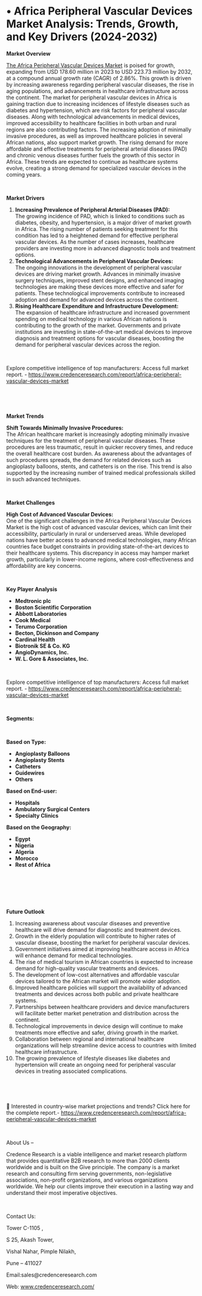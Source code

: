 # •  Africa Peripheral Vascular Devices Market Analysis: Trends, Growth, and Key Drivers (2024-2032)


<p><strong>Market Overview</strong></p>
<p><a href="https://www.credenceresearch.com/report/africa-peripheral-vascular-devices-market">The Africa Peripheral Vascular Devices Market</a> is poised for growth, expanding from USD 178.60 million in 2023 to USD 223.73 million by 2032, at a compound annual growth rate (CAGR) of 2.86%. This growth is driven by increasing awareness regarding peripheral vascular diseases, the rise in aging populations, and advancements in healthcare infrastructure across the continent. The market for peripheral vascular devices in Africa is gaining traction due to increasing incidences of lifestyle diseases such as diabetes and hypertension, which are risk factors for peripheral vascular diseases. Along with technological advancements in medical devices, improved accessibility to healthcare facilities in both urban and rural regions are also contributing factors. The increasing adoption of minimally invasive procedures, as well as improved healthcare policies in several African nations, also support market growth. The rising demand for more affordable and effective treatments for peripheral arterial diseases (PAD) and chronic venous diseases further fuels the growth of this sector in Africa. These trends are expected to continue as healthcare systems evolve, creating a strong demand for specialized vascular devices in the coming years.</p>
<p><strong>&nbsp;</strong></p>
<p><strong>Market Drivers</strong></p>
<ol>
<li><strong>Increasing Prevalence of Peripheral Arterial Diseases (PAD):</strong><br /> The growing incidence of PAD, which is linked to conditions such as diabetes, obesity, and hypertension, is a major driver of market growth in Africa. The rising number of patients seeking treatment for this condition has led to a heightened demand for effective peripheral vascular devices. As the number of cases increases, healthcare providers are investing more in advanced diagnostic tools and treatment options.</li>
<li><strong>Technological Advancements in Peripheral Vascular Devices:</strong><br /> The ongoing innovations in the development of peripheral vascular devices are driving market growth. Advances in minimally invasive surgery techniques, improved stent designs, and enhanced imaging technologies are making these devices more effective and safer for patients. These technological improvements contribute to increased adoption and demand for advanced devices across the continent.</li>
<li><strong>Rising Healthcare Expenditure and Infrastructure Development:</strong><br /> The expansion of healthcare infrastructure and increased government spending on medical technology in various African nations is contributing to the growth of the market. Governments and private institutions are investing in state-of-the-art medical devices to improve diagnosis and treatment options for vascular diseases, boosting the demand for peripheral vascular devices across the region.</li>
</ol>
<p><strong>&nbsp;</strong></p>
<p>Explore competitive intelligence of top manufacturers: Access full market report. - <a href="https://www.credenceresearch.com/report/africa-peripheral-vascular-devices-market">https://www.credenceresearch.com/report/africa-peripheral-vascular-devices-market</a></p>
<p><strong>&nbsp;</strong></p>
<p><strong>&nbsp;</strong></p>
<p><strong>Market Trends</strong></p>
<p><strong>Shift Towards Minimally Invasive Procedures:</strong><br /> The African healthcare market is increasingly adopting minimally invasive techniques for the treatment of peripheral vascular diseases. These procedures are less traumatic, result in quicker recovery times, and reduce the overall healthcare cost burden. As awareness about the advantages of such procedures spreads, the demand for related devices such as angioplasty balloons, stents, and catheters is on the rise. This trend is also supported by the increasing number of trained medical professionals skilled in such advanced techniques.</p>
<p><strong>&nbsp;</strong></p>
<p><strong>Market Challenges</strong></p>
<p><strong>High Cost of Advanced Vascular Devices:</strong><br /> One of the significant challenges in the Africa Peripheral Vascular Devices Market is the high cost of advanced vascular devices, which can limit their accessibility, particularly in rural or underserved areas. While developed nations have better access to advanced medical technologies, many African countries face budget constraints in providing state-of-the-art devices to their healthcare systems. This discrepancy in access may hamper market growth, particularly in lower-income regions, where cost-effectiveness and affordability are key concerns.</p>
<p><strong>&nbsp;</strong></p>
<p><strong>Key Player Analysis</strong></p>
<ul>
<li><strong>Medtronic plc</strong></li>
<li><strong>Boston Scientific Corporation</strong></li>
<li><strong>Abbott Laboratories</strong></li>
<li><strong>Cook Medical</strong></li>
<li><strong>Terumo Corporation</strong></li>
<li><strong>Becton, Dickinson and Company</strong></li>
<li><strong>Cardinal Health</strong></li>
<li><strong>Biotronik SE &amp; Co. KG</strong></li>
<li><strong>AngioDynamics, Inc.</strong></li>
<li><strong>W. L. Gore &amp; Associates, Inc.</strong></li>
</ul>
<p><strong>&nbsp;</strong></p>
<p>Explore competitive intelligence of top manufacturers: Access full market report. - <a href="https://www.credenceresearch.com/report/africa-peripheral-vascular-devices-market">https://www.credenceresearch.com/report/africa-peripheral-vascular-devices-market</a></p>
<p><strong>&nbsp;</strong></p>
<p><strong>Segments:</strong></p>
<p><strong>&nbsp;</strong></p>
<p><strong>Based on&nbsp;Type:</strong></p>
<ul>
<li><strong>Angioplasty Balloons</strong></li>
<li><strong>Angioplasty Stents</strong></li>
<li><strong>Catheters</strong></li>
<li><strong>Guidewires</strong></li>
<li><strong>Others</strong></li>
</ul>
<p><strong>Based on End-user:</strong></p>
<ul>
<li><strong>Hospitals</strong></li>
<li><strong>Ambulatory Surgical Centers</strong></li>
<li><strong>Specialty Clinics</strong></li>
</ul>
<p><strong>Based on the Geography:</strong></p>
<ul>
<li><strong>Egypt</strong></li>
<li><strong>Nigeria</strong></li>
<li><strong>Algeria</strong></li>
<li><strong>Morocco</strong></li>
<li><strong>Rest of Africa</strong></li>
</ul>
<p><strong>&nbsp;</strong></p>
<p><strong>&nbsp;</strong></p>
<p><strong>&nbsp;</strong></p>
<p><strong>Future Outlook </strong></p>
<ol>
<li>Increasing awareness about vascular diseases and preventive healthcare will drive demand for diagnostic and treatment devices.</li>
<li>Growth in the elderly population will contribute to higher rates of vascular disease, boosting the market for peripheral vascular devices.</li>
<li>Government initiatives aimed at improving healthcare access in Africa will enhance demand for medical technologies.</li>
<li>The rise of medical tourism in African countries is expected to increase demand for high-quality vascular treatments and devices.</li>
<li>The development of low-cost alternatives and affordable vascular devices tailored to the African market will promote wider adoption.</li>
<li>Improved healthcare policies will support the availability of advanced treatments and devices across both public and private healthcare systems.</li>
<li>Partnerships between healthcare providers and device manufacturers will facilitate better market penetration and distribution across the continent.</li>
<li>Technological improvements in device design will continue to make treatments more effective and safer, driving growth in the market.</li>
<li>Collaboration between regional and international healthcare organizations will help streamline device access to countries with limited healthcare infrastructure.</li>
<li>The growing prevalence of lifestyle diseases like diabetes and hypertension will create an ongoing need for peripheral vascular devices in treating associated complications.</li>
</ol>
<p><strong>&nbsp;</strong></p>
<p><strong>&nbsp;</strong></p>
<p>📌 Interested in country-wise market projections and trends? Click here for the complete report.- <a href="https://www.credenceresearch.com/report/africa-peripheral-vascular-devices-market">https://www.credenceresearch.com/report/africa-peripheral-vascular-devices-market</a></p>
<p>&nbsp;</p>
<p>About Us &ndash;</p>
<p>Credence Research is a viable intelligence and market research platform that provides quantitative B2B research to more than 2000 clients worldwide and is built on the Give principle. The company is a market research and consulting firm serving governments, non-legislative associations, non-profit organizations, and various organizations worldwide. We help our clients improve their execution in a lasting way and understand their most imperative objectives.</p>
<p>&nbsp;</p>
<p>Contact Us:</p>
<p>Tower C-1105 ,</p>
<p>S 25, Akash Tower,</p>
<p>Vishal Nahar, Pimple Nilakh,</p>
<p>Pune &ndash; 411027</p>
<p>Email:sales@credenceresearch.com</p>
<p>Web: <a href="http://www.credenceresearch.com/">www.credenceresearch.com/</a></p>
